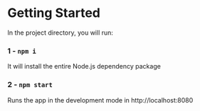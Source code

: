 # Getting Started 

In the project directory, you will run:

### 1 - `npm i`

It will install the entire Node.js dependency package

### 2 - `npm start`

Runs the app in the development mode in http://localhost:8080